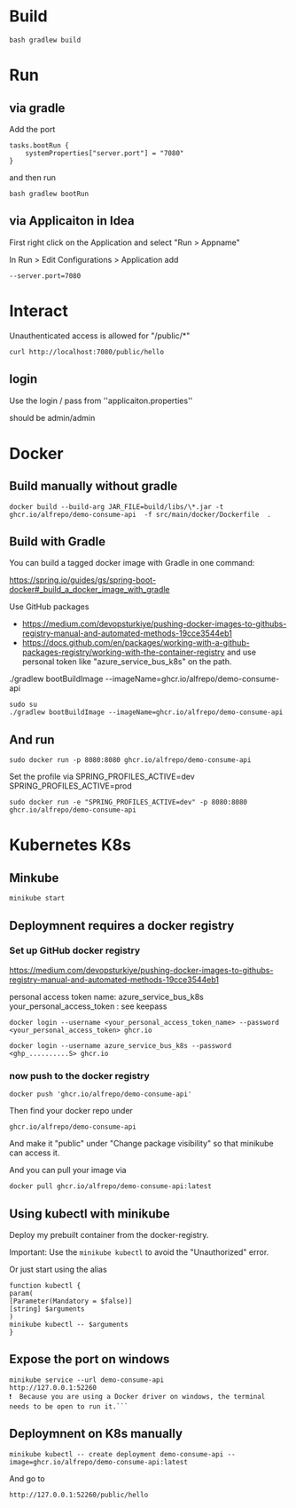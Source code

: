 # Build

``` 
bash gradlew build
```

# Run

## via gradle

Add the port

``` 
tasks.bootRun {
	systemProperties["server.port"] = "7080"
}
``` 
and then run

``` 
bash gradlew bootRun
```

## via Applicaiton in Idea

First right click on the Application and select "Run > Appname"

In Run > Edit Configurations > Application
add

``` 
--server.port=7080
```

# Interact

Unauthenticated access is allowed for "/public/*"

```
curl http://localhost:7080/public/hello
```

## login

Use the login / pass 
from ''applicaiton.properties''

should be admin/admin


# Docker

## Build manually without gradle
```
docker build --build-arg JAR_FILE=build/libs/\*.jar -t ghcr.io/alfrepo/demo-consume-api  -f src/main/docker/Dockerfile  .
```


## Build with Gradle

You can build a tagged docker image with Gradle in one command:

<https://spring.io/guides/gs/spring-boot-docker#_build_a_docker_image_with_gradle>


Use GitHub packages
 - <https://medium.com/devopsturkiye/pushing-docker-images-to-githubs-registry-manual-and-automated-methods-19cce3544eb1>
 - <https://docs.github.com/en/packages/working-with-a-github-packages-registry/working-with-the-container-registry>
and use personal token like "azure_service_bus_k8s" on the path. 


./gradlew bootBuildImage --imageName=ghcr.io/alfrepo/demo-consume-api


```
sudo su
./gradlew bootBuildImage --imageName=ghcr.io/alfrepo/demo-consume-api
```

## And run



```
sudo docker run -p 8080:8080 ghcr.io/alfrepo/demo-consume-api
```

Set the profile via
SPRING_PROFILES_ACTIVE=dev
SPRING_PROFILES_ACTIVE=prod

```
sudo docker run -e "SPRING_PROFILES_ACTIVE=dev" -p 8080:8080 ghcr.io/alfrepo/demo-consume-api
```


# Kubernetes K8s


## Minkube


```
minikube start
```

## Deploymnent requires a docker registry

### Set up GitHub docker registry

https://medium.com/devopsturkiye/pushing-docker-images-to-githubs-registry-manual-and-automated-methods-19cce3544eb1

personal access token name: azure_service_bus_k8s
your_personal_access_token : see keepass

```
docker login --username <your_personal_access_token_name> --password <your_personal_access_token> ghcr.io

docker login --username azure_service_bus_k8s --password <ghp_..........S> ghcr.io

```

### now push  to the docker registry

```
docker push 'ghcr.io/alfrepo/demo-consume-api'
```

Then find your docker repo under
```
ghcr.io/alfrepo/demo-consume-api
```

And make it "public" under "Change package visibility" 
so that minikube can access it.

And you can pull your image via 

```
docker pull ghcr.io/alfrepo/demo-consume-api:latest
```

## Using kubectl with minikube

Deploy my prebuilt container from the docker-registry.

Important: Use the `minikube kubectl` to avoid the "Unauthorized" error.


Or just start using the alias
```
function kubectl {
param(
[Parameter(Mandatory = $false)]
[string] $arguments
)
minikube kubectl -- $arguments
}
```

## Expose the port on windows

```
minikube service --url demo-consume-api
http://127.0.0.1:52260
❗  Because you are using a Docker driver on windows, the terminal needs to be open to run it.```
```

## Deploymnent on K8s manually

```
minikube kubectl -- create deployment demo-consume-api --image=ghcr.io/alfrepo/demo-consume-api:latest
```

And go to

```
http://127.0.0.1:52260/public/hello
```